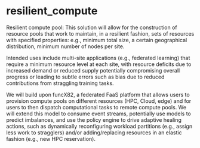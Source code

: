 # resilient_compute

Resilient compute pool: This solution will allow for the construction of resource pools that work to maintain, in a resilient fashion, sets of resources with specified properties: e.g., minimum total size, a certain geographical distribution, minimum number of nodes per site. 

Intended uses include multi-site applications (e.g., federated learning) that require a minimum resource level at each site, with resource deficits due to increased demand or reduced supply potentially compromising overall progress or leading to subtle errors such as bias due to reduced contributions from straggling training tasks. 

We will build upon funcX82, a federated FaaS platform that allows users to provision compute pools on different resources (HPC, Cloud, edge) and for users to then dispatch computational tasks to remote compute pools. We will extend this model to consume event streams, potentially use models to predict imbalances, and use the policy engine to drive adaptive healing actions, such as dynamically reconfiguring workload partitions (e.g., assign less work to stragglers) and/or adding/replacing resources in an elastic fashion (e.g., new HPC reservation).